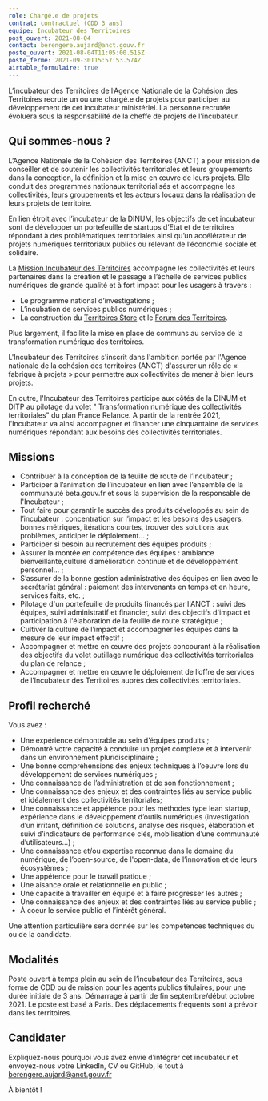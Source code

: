 ```yaml
---
role: Chargé.e de projets
contrat: contractuel (CDD 3 ans)
equipe: Incubateur des Territoires
post_ouvert: 2021-08-04
contact: berengere.aujard@anct.gouv.fr
poste_ouvert: 2021-08-04T11:05:00.515Z
poste_ferme: 2021-09-30T15:57:53.574Z
airtable_formulaire: true
---
```

L’incubateur des Territoires de l’Agence Nationale de la Cohésion des Territoires recrute un ou une chargé.e de projets pour participer au développement de cet incubateur ministériel. La personne recrutée évoluera sous la responsabilité de la cheffe de projets de l'incubateur.

## Qui sommes-nous ?
L’Agence Nationale de la Cohésion des Territoires (ANCT) a pour mission de conseiller et de soutenir les collectivités territoriales et leurs groupements dans la conception, la définition et la mise en œuvre de leurs projets. Elle conduit des programmes nationaux territorialisés et accompagne les collectivités, leurs groupements et les acteurs locaux dans la réalisation de leurs projets de territoire.

En lien étroit avec l’incubateur de la DINUM, les objectifs de cet incubateur sont de développer un portefeuille de startups d’Etat et de territoires répondant à des problématiques territoriales ainsi qu’un accélérateur de projets numériques territoriaux publics ou relevant de l’économie sociale et solidaire.

La [Mission Incubateur des Territoires](https://incubateur.anct.gouv.fr) accompagne les collectivités et leurs partenaires dans la création et le passage à l’échelle de services publics numériques de grande qualité et à fort impact pour les usagers à travers : 
- Le programme national d’investigations ;
- L’incubation de services publics numériques ; 
- La construction du [Territoires Store](https://territoires.store) et le [Forum des Territoires](https://forum.incubateur.anct.gouv.fr).

Plus largement, il facilite la mise en place de communs au service de la transformation numérique des territoires.

L'Incubateur des Territoires s'inscrit dans l'ambition portée par l'Agence nationale de la cohésion des territoires (ANCT) d'assurer un rôle de « fabrique à projets » pour permettre aux collectivités de mener à bien leurs projets.

En outre, l'Incubateur des Territoires participe aux côtés de la DINUM et DITP au pilotage du volet " Transformation numérique des collectivités territoriales" du plan France Relance. A partir de la rentrée 2021, l'Incubateur va ainsi accompagner et financer une cinquantaine de services numériques répondant aux besoins des collectivités territoriales.

## Missions

- Contribuer à la conception de la feuille de route de l’Incubateur ;
- Participer à l’animation de l’incubateur en lien avec l’ensemble de la communauté beta.gouv.fr et sous la supervision de la responsable de l'Incubateur ;
- Tout faire pour garantir le succès des produits développés au sein de l’incubateur : concentration sur l’impact et les besoins des usagers, bonnes métriques, itérations courtes, trouver des solutions aux problèmes, anticiper le déploiement… ;
- Participer si besoin au recrutement des équipes produits ;
- Assurer la montée en compétence des équipes : ambiance bienveillante,culture d’amélioration continue et de développement personnel… ;
- S’assurer de la bonne gestion administrative des équipes en lien avec le secrétariat général : paiement des intervenants en temps et en heure, services faits, etc. ;
- Pilotage d'un portefeuille de produits financés par l'ANCT : suivi des équipes, suivi administratif et financier, suivi des objectifs d'impact et participation à l'élaboration de la feuille de route stratégique ;
- Cultiver la culture de l’impact et accompagner les équipes dans la mesure de leur impact effectif ;
- Accompagner et mettre en œuvre des projets concourant à la réalisation des objectifs du volet outillage numérique des collectivités territoriales du plan de relance ;
- Accompagner et mettre en œuvre le déploiement de l’offre de services de l’Incubateur des Territoires auprès des collectivités territoriales.

## Profil recherché
Vous avez :
- Une expérience démontrable au sein d’équipes produits ;
- Démontré votre capacité à conduire un projet complexe et à intervenir dans un environnement pluridisciplinaire ;
- Une bonne compréhensions des enjeux techniques à l’oeuvre lors du développement de services numériques ;
- Une connaissance de l’administration et de son fonctionnement ;
- Une connaissance des enjeux et des contraintes liés au service public et idéalement des collectivités territoriales;
- Une connaissance et appétence pour les méthodes type lean startup, expérience dans le développement d’outils numériques (investigation d’un irritant, définition de solutions, analyse des risques, élaboration et suivi d’indicateurs de performance clés, mobilisation d’une communauté d’utilisateurs…) ;
- Une connaissance et/ou expertise reconnue dans le domaine du numérique, de l’open-source, de l'open-data, de l’innovation et de leurs écosystèmes ;
- Une appétence pour le travail pratique ;
- Une aisance orale et relationnelle en public ;
- Une capacité à travailler en équipe et à faire progresser les autres ;
- Une connaissance des enjeux et des contraintes liés au service public ;
- À coeur le service public et l’intérêt général.

Une attention particulière sera donnée sur les compétences techniques du ou de la candidate.

## Modalités
Poste ouvert à temps plein au sein de l’incubateur des Territoires, sous forme de CDD ou de mission pour les agents publics titulaires, pour une durée initiale de 3 ans. Démarrage à partir de fin septembre/début octobre 2021. Le poste est basé  à Paris. Des déplacements fréquents sont à prévoir dans les territoires.

## Candidater
Expliquez-nous pourquoi vous avez envie d’intégrer cet incubateur et envoyez-nous votre LinkedIn, CV ou GitHub, le tout à berengere.aujard@anct.gouv.fr

À bientôt !
